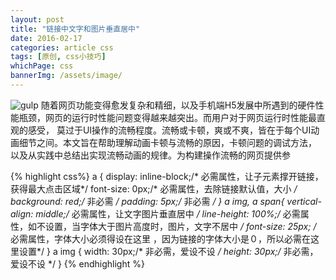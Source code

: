 ```yaml
---
layout: post
title: "链接中文字和图片垂直居中"
date: 2016-02-17
categories: article css
tags: [原创, css小技巧]
whichPage: css
bannerImg: /assets/image/
---
```


![gulp]({{site.baseurl}}/assets/image/2016.jpg "新的一年，新的开始")
随着网页功能变得愈发复杂和精细，以及手机端H5发展中所遇到的硬件性能瓶颈，网页的运行时性能问题变得越来越突出。而用户对于网页运行时性能最直观的感受，
莫过于UI操作的流畅程度。流畅或卡顿，爽或不爽，皆在于每个UI动画细节之间。本文旨在帮助理解动画卡顿与流畅的原因，卡顿问题的调试方法，
以及从实践中总结出实现流畅动画的规律。为构建操作流畅的网页提供参



{% highlight css%}
a {
display: inline-block;/* 必需属性，让子元素撑开链接，获得最大点击区域*/
font-size: 0px;/* 必需属性，去除链接默认值，大小 */
background: red;/* 非必需 */
padding: 5px;/* 非必需 */
}
a img, a span{
vertical-align: middle;/* 必需属性，让文字图片垂直居中 */
line-height: 100%;/* 必需属性，如不设置，当字体大于图片高度时，图片，文字不居中 */
font-size: 25px; /* 必需属性，字体大小必须得设在这里 ，因为链接的字体大小是０，所以必需在这里设置*/
}
a img {
width: 30px;/* 非必需，爱设不设 */
height: 30px;/* 非必需，爱设不设 */
}
{% endhighlight %}
